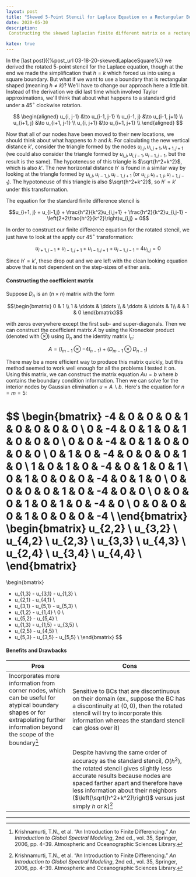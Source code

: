 ```yaml
---
layout: post
title: "Skewed 5-Point Stencil for Laplace Equation on a Rectangular Boundary"
date: 2020-05-30
description:
 Constructing the skewed laplacian finite different matrix on a rectangular grid.

katex: true
---
```


In the [last post]({%post_url 03-18-20-skewedLaplaceSquare%}) we derived the rotated 5-point stencil for the Laplace equation, though at the end we made the simplification that $h=k$ which forced us into using a square boundary. But what if we want to use a boundary that is rectangular shaped (meaning $h \neq k$)? We'll have to change our approach here a little bit. Instead of the derivation we did last time which involved Taylor approximations, we'll think that about what happens to a standard grid under a $45^{\circ}$ clockwise rotation.

$$
\begin{aligned}
u_{i, j-1} &\to u_{i-1, j-1} \\
u_{i-1, j} &\to u_{i-1, j+1} \\
u_{i+1, j} &\to u_{i+1, j-1} \\
u_{i, j+1} &\to u_{i+1, j+1} \\
\end{aligned}
$$

Now that all of our nodes have been moved to their new locations, we should think about what happens to $h$ and $k$. For calculating the new vertical distance $k'$, consider the triangle formed by the nodes $u_{i,j}, u_{i,j+1}, u_{i+1,j+1}$ (we could also consider the triangle formed by $u_{i,j}, u_{i,j-1},u_{i-1,j-1}$, but the result is the same). The hypoteneuse of this triangle is $\sqrt{h^2+k^2}$, which is also $k'$. The new horizontal distance $h'$ is found in a similar way by looking at the triangle formed by $u_{i,j}, u_{i-1, j}, u_{i-1, j+1}$ (or $u_{i,j}, u_{i+1,j}, u_{i+1, j-1}$). The hypotoneuse of this triangle is also $\sqrt{h^2+k^2}$, so $h'=k'$ under this transformation.

The equation for the standard finite difference stencil is

$$u_{i+1, j} + u_{i-1,j} + \frac{h^2}{k^2}u_{i,j+1} + \frac{h^2}{k^2}u_{i,j-1} - \left(2+2\frac{h^2}{k^2}\right)u_{i,j} = 0$$

In order to construct our finite difference equation for the rotated stencil, we just have to look at the apply our $45^{\circ}$ transformation:

$$u_{i+1, j-1} + u_{i-1,j+1} + u_{i-1,j+1} + u_{i-1,j-1} - 4u_{i,j} = 0$$

Since $h'=k'$, these drop out and we are left with the clean looking equation above that is not dependent on the step-sizes of either axis.

#### Constructing the coefficient matrix

Suppose $D_n$ is an $(n \times n)$ matrix with the form

$$\begin{bmatrix}
0 & 1 \\
1 & \ddots & \ddots \\
& \ddots & \ddots & 1\\
& & 1 & 0
\end{bmatrix}$$

with zeros everywhere except the first sub- and super-diagonals. Then we can construct the coefficient matrix $A$ by using the Kronecker product (denoted with $\otimes$) using $D_n$ and the identity matrix $I_n$:

$$A = \left(I_{m-1} \otimes -4I_{n-1}\right) + \left(D_{m-1} \otimes D_{n-1}\right)$$

There may be a more efficient way to produce this matrix quickly, but this method seemed to work well enough for all the problems I tested it on. Using this matrix, we can construct the matrix equation $Au=b$ where $b$ contains the boundary condition information. Then we can solve for the interior nodes by Gaussian elimination $u=A \backslash b$. Here's the equation for $n=m=5$:

$$
\begin{bmatrix}
-4 & 0 & 0 & 0 & 1 & 0 & 0 & 0 & 0 \\
0 & -4 & 0 & 1 & 0 & 1 & 0 & 0 & 0 \\
0 & 0 & -4 & 0 & 1 & 0 & 0 & 0 & 0 \\
0 & 1 & 0 & -4 & 0 & 0 & 0 & 1 & 0 \\
1 & 0 & 1 & 0 & -4 & 0 & 1 & 0 & 1 \\
0 & 1 & 0 & 0 & 0 & -4 & 0 & 1 & 0 \\
0 & 0 & 0 & 0 & 1 & 0 & -4 & 0 & 0 \\
0 & 0 & 0 & 1 & 0 & 1 & 0 & -4 & 0 \\
0 & 0 & 0 & 0 & 1 & 0 & 0 & 0 & -4 \\
\end{bmatrix}
\begin{bmatrix}
u_{2,2} \\
u_{3,2} \\
u_{4,2} \\
u_{2,3} \\
u_{3,3} \\
u_{4,3} \\
u_{2,4} \\
u_{3,4} \\
u_{4,4} \\
\end{bmatrix}
=
\begin{bmatrix}
- u_{1,3} - u_{3,1} - u_{1,3} \\
- u_{2,1} - u_{4,1} \\
- u_{3,1} - u_{5,1} - u_{5,3} \\
- u_{1,2} - u_{1,4} \\
0 \\
- u_{5,2} - u_{5,4} \\
- u_{1,3} - u_{1,5} - u_{3,5} \\
- u_{2,5} - u_{4,5} \\
- u_{5,3} - u_{3,5} - u_{5,5} \\
\end{bmatrix}
$$

#### Benefits and Drawbacks

| Pros | Cons |
| ---- | ---- |
| Incorporates more information from corner nodes, which can be useful for atypical boundary shapes or for extrapolating further information beyond the scope of the boundary[^1] | Sensitive to BCs that are discontinuous on their domain (ex., suppose the BC has a discontinuity at $(0,0)$, then the rotated stencil will try to incorporate this information whereas the standard stencil can gloss over it) |
| &nbsp; | Despite havivng the same order of accuracy as the standard stencil, $O(h^2)$, the rotated stencil gives slightly less accurate results because nodes are spaced farther apart and therefore have less information about their neighbors ($\left(\sqrt{h^2+k^2}\right)$ versus just simply $h$ or $k$)[^1] |

---
[^1]: Krishnamurti, T.N., et al. “An Introduction to Finite Differencing.” _An Introduction to Global Spectral Modeling_, 2nd ed., vol. 35, Springer, 2006, pp. 4–39. Atmospheric and Oceanographic Sciences Library.
